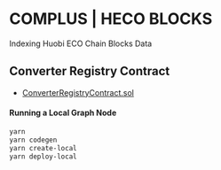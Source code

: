 # COMPLUS | HECO BLOCKS

Indexing Huobi ECO Chain Blocks Data

## Converter Registry Contract

- [ConverterRegistryContract.sol](https://scan.hecochain.com/address/0xb8d8b45a1ea8bcfa1e7e3574879bd699dc7ef3f6#contracts)

#### Running a Local Graph Node

```sh
yarn
yarn codegen
yarn create-local
yarn deploy-local
```
